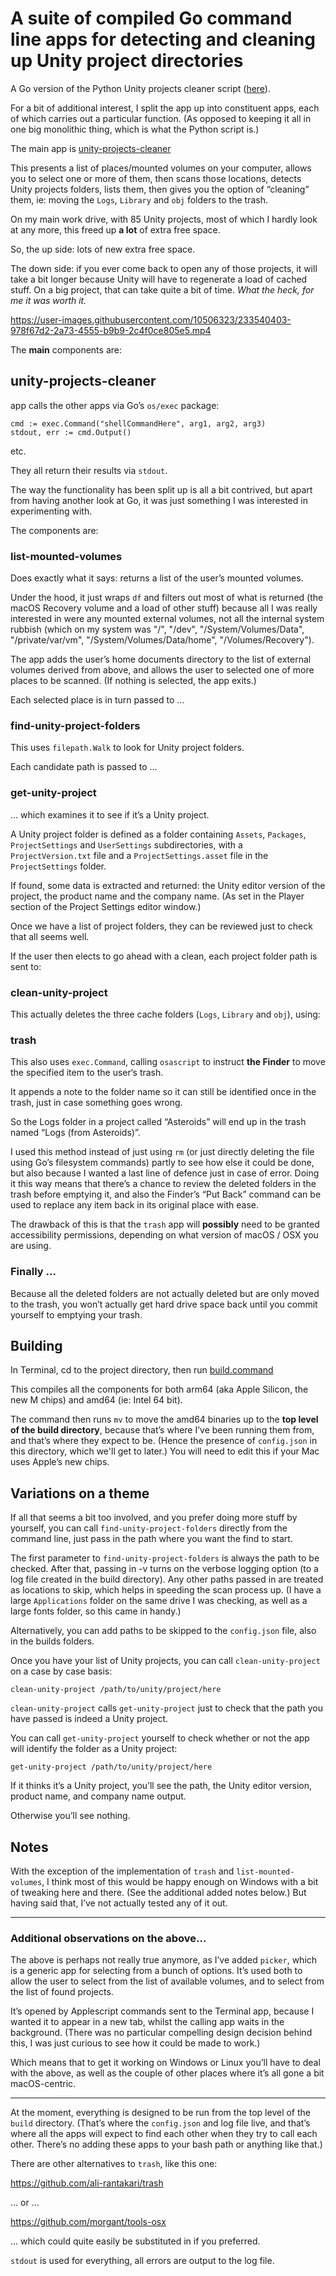 # A suite of compiled Go command line apps for detecting and cleaning up Unity project directories
 
A Go version of the Python Unity projects cleaner script ([here](https://github.com/charlierobin/clean-unity-projects)).

For a bit of additional interest, I split the app up into constituent apps, each of which carries out a particular function. (As opposed to keeping it all in one big monolithic thing, which is what the Python script is.)

The main app is [unity-projects-cleaner](https://github.com/charlierobin/cleaning-unity-projects-using-go/tree/main/unity-projects-cleaner)

This presents a list of places/mounted volumes on your computer, allows you to select one or more of them, then scans those locations, detects Unity projects folders, lists them, then gives you the option of “cleaning” them, ie: moving the `Logs`, `Library` and `obj` folders to the trash.

On my main work drive, with 85 Unity projects, most of which I hardly look at any more, this freed up **a lot** of extra free space.

So, the up side: lots of new extra free space.

The down side: if you ever come back to open any of those projects, it will take a bit longer because Unity will have to regenerate a load of cached stuff. On a big project, that can take quite a bit of time. *What the heck, for me it was worth it.*

https://user-images.githubusercontent.com/10506323/233540403-978f67d2-2a73-4555-b9b9-2c4f0ce805e5.mp4

The **main** components are:

## unity-projects-cleaner

app calls the other apps via Go’s `os/exec` package:

```
cmd := exec.Command("shellCommandHere", arg1, arg2, arg3)
stdout, err := cmd.Output()
```

etc.

They all return their results via `stdout`.

The way the functionality has been split up is all a bit contrived, but apart from having another look at Go, it was just something I was interested in experimenting with.

The components are:

### list-mounted-volumes

Does exactly what it says: returns a list of the user’s mounted volumes.

Under the hood, it just wraps `df` and filters out most of what is returned (the macOS Recovery volume and a load of other stuff) because all I was really interested in were any mounted external volumes, not all the internal system rubbish (which on my system was "/", "/dev", "/System/Volumes/Data", "/private/var/vm", "/System/Volumes/Data/home", "/Volumes/Recovery").

The app adds the user’s home documents directory to the list of external volumes derived from above, and allows the user to selected one of more places to be scanned. (If nothing is selected, the app exits.)

Each selected place is in turn passed to …

### find-unity-project-folders

This uses `filepath.Walk` to look for Unity project folders.

Each candidate path is passed to …

### get-unity-project

… which examines it to see if it’s a Unity project.

A Unity project folder is defined as a folder containing `Assets`, `Packages`, `ProjectSettings` and `UserSettings` subdirectories, with a `ProjectVersion.txt` file and a `ProjectSettings.asset` file in the `ProjectSettings` folder.

If found, some data is extracted and returned: the Unity editor version of the project, the product name and the company name. (As set in the Player section of the Project Settings editor window.)

Once we have a list of project folders, they can be reviewed just to check that all seems well.

If the user then elects to go ahead with a clean, each project folder path is sent to:

### clean-unity-project

This actually deletes the three cache folders (`Logs`, `Library` and `obj`), using:

### trash

This also uses `exec.Command`, calling `osascript` to instruct **the Finder** to move the specified item to the user‘s trash.

It appends a note to the folder name so it can still be identified once in the trash, just in case something goes wrong.

So the Logs folder in a project called “Asteroids” will end up in the trash named “Logs (from Asteroids)”.

I used this method instead of just using `rm` (or just directly deleting the file using Go’s filesystem commands) partly to see how else it could be done, but also because I wanted a last line of defence just in case of error. Doing it this way means that there’s a chance to review the deleted folders in the trash before emptying it, and also the Finder’s “Put Back” command can be used to replace any item back in its original place with ease.

The drawback of this is that the `trash` app will **possibly** need to be granted accessibility permissions, depending on what version of macOS / OSX you are using.

### Finally …

Because all the deleted folders are not actually deleted but are only moved to the trash, you won’t actually get hard drive space back until you commit yourself to emptying your trash.

## Building

In Terminal, cd to the project directory, then run [build.command](https://github.com/charlierobin/cleaning-unity-projects-using-go/blob/main/build.command)

This compiles all the components for both arm64 (aka Apple Silicon, the new M chips) and amd64 (ie: Intel 64 bit).

The command then runs `mv` to move the amd64 binaries up to the **top level of the build directory**, because that’s where I’ve been running them from, and that’s where they expect to be. (Hence the presence of `config.json` in this directory, which we'll get to later.) You will need to edit this if your Mac uses Apple’s new chips.

## Variations on a theme

If all that seems a bit too involved, and you prefer doing more stuff by yourself, you can call `find-unity-project-folders` directly from the command line, just pass in the path where you want the find to start.

The first parameter to `find-unity-project-folders` is always the path to be checked. After that, passing in -v turns on the verbose logging option (to a log file created in the build directory). Any other paths passed in are treated as locations to skip, which helps in speeding the scan process up. (I have a large `Applications` folder on the same drive I was checking, as well as a large fonts folder, so this came in handy.)

Alternatively, you can add paths to be skipped to the `config.json` file, also in the builds folders.

Once you have your list of Unity projects, you can call `clean-unity-project` on a case by case basis:

`clean-unity-project /path/to/unity/project/here`

`clean-unity-project` calls `get-unity-project` just to check that the path you have passed is indeed a Unity project.

You can call `get-unity-project` yourself to check whether or not the app will identify the folder as a Unity project:

`get-unity-project /path/to/unity/project/here`

If it thinks it’s a Unity project, you’ll see the path, the Unity editor version, product name, and company name output.

Otherwise you’ll see nothing.

## Notes

With the exception of the implementation of `trash` and `list-mounted-volumes`, I think most of this would be happy enough on Windows with a bit of tweaking here and there. (See the additional added notes below.) But having said that, I’ve not actually tested any of it out.

---

### Additional observations on the above…

The above is perhaps not really true anymore, as I’ve added `picker`, which is a generic app for selecting from a bunch of options. It’s used both to allow the user to select from the list of available volumes, and to select from the list of found projects.

It’s opened by Applescript commands sent to the Terminal app, because I wanted it to appear in a new tab, whilst the calling app waits in the background. (There was no particular compelling design decision behind this, I was just curious to see how it could be made to work.)

Which means that to get it working on Windows or Linux you’ll have to deal with the above, as well as the couple of other places where it’s all gone a bit macOS-centric.

---

At the moment, everything is designed to be run from the top level of the `build` directory. (That’s where the `config.json` and log file live, and that’s where all the apps will expect to find each other when they try to call each other. There’s no adding these apps to your bash path or anything like that.)

There are other alternatives to `trash`, like this one:

https://github.com/ali-rantakari/trash

… or …

https://github.com/morgant/tools-osx

… which could quite easily be substituted in if you preferred.

`stdout` is used for everything, all errors are output to the log file.


